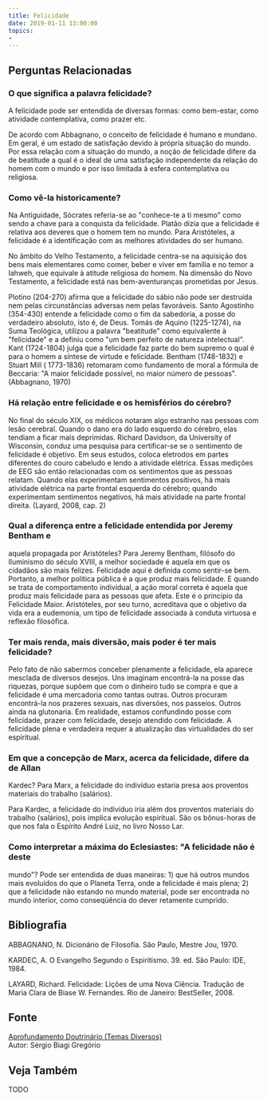 ```yaml
---
title: Felicidade
date: 2019-01-11 13:00:00
topics: 
- 
---
```




## Perguntas Relacionadas

### O que significa a palavra felicidade?
A felicidade pode ser entendida de diversas formas: como bem-estar, como
atividade contemplativa, como prazer etc.

De acordo com Abbagnano, o conceito de felicidade é humano e mundano. Em
geral, é um estado de satisfação devido à própria situação do mundo. Por
essa relação com a situação do mundo, a noção de felicidade difere da de
beatitude a qual é o ideal de uma satisfação independente da relação
do homem com o mundo e por isso limitada à esfera contemplativa ou
religiosa.

### Como vê-la historicamente?
Na Antiguidade, Sócrates referia-se ao "conhece-te a ti mesmo"
como sendo a chave para a conquista da felicidade. Platão dizia que
a felicidade é relativa aos deveres que o homem tem no mundo. Para
Aristóteles, a felicidade é a identificação com as melhores
atividades do ser humano.

No âmbito do Velho Testamento, a felicidade centra-se na aquisição
dos bens mais elementares como comer, beber e viver em família e no
temor a Iahweh, que equivale à atitude religiosa do homem. Na
dimensão do Novo Testamento, a felicidade está nas bem-aventuranças
prometidas por Jesus.

Plotino (204-270) afirma que a felicidade do sábio não pode ser
destruída nem pelas circunstâncias adversas nem pelas favoráveis.
Santo Agostinho (354-430) entende a felicidade como o fim da
sabedoria, a posse do verdadeiro absoluto, isto é, de Deus. Tomás de
Aquino (1225-1274), na Suma Teológica, utilizou a palavra
"beatitude" como equivalente à "felicidade" e a definiu como "um bem
perfeito de natureza intelectual". Kant (1724-1804) julga que a
felicidade faz parte do bem supremo o qual é para o homem a síntese de
virtude e felicidade. Bentham (1748-1832) e Stuart Mill (
1773-1836) retomaram como fundamento de moral a fórmula de Beccaria: "A
maior felicidade possível, no maior número de pessoas". (Abbagnano,
1970)

### Há relação entre felicidade e os hemisférios do cérebro?
No final do século XIX, os médicos notaram algo estranho nas pessoas com
lesão cerebral. Quando o dano era do lado esquerdo do cérebro, elas
tendiam a ficar mais deprimidas. Richard Davidson, da University of
Wisconsin, conduz uma pesquisa para certificar-se se o sentimento de
felicidade é objetivo. Em seus estudos, coloca eletrodos em partes
diferentes do couro cabeludo e lendo a atividade elétrica. Essas
medições de EEG são então relacionadas com os sentimentos que as pessoas
relatam. Quando elas experimentam sentimentos positivos, há mais
atividade elétrica na parte frontal esquerda do cérebro; quando
experimentam sentimentos negativos, há mais atividade na parte frontal
direita. (Layard, 2008, cap. 2)

### Qual a diferença entre a felicidade entendida por Jeremy Bentham e
aquela propagada por Aristóteles?
Para Jeremy Bentham, filósofo do Iluminismo do século XVIII, a melhor
sociedade é aquela em que os cidadãos são mais felizes. Felicidade aqui
é definida como sentir-se bem. Portanto, a melhor política pública é a
que produz mais felicidade. E quando se trata de comportamento
individual, a ação moral correta é aquela que produz mais felicidade
para as pessoas que afeta. Este é o princípio da Felicidade Maior.
Aristóteles, por seu turno, acreditava que o objetivo da vida era a
eudemonia, um tipo de felicidade associada à conduta virtuosa e
reflexão filosófica.

### Ter mais renda, mais diversão, mais poder é ter mais felicidade?
Pelo fato de não sabermos conceber plenamente a felicidade, ela aparece
mesclada de diversos desejos. Uns imaginam encontrá-la na posse das
riquezas, porque supõem que com o dinheiro tudo se compra e que a
felicidade é uma mercadoria como tantas outras. Outros procuram
encontrá-la nos prazeres sexuais, nas diversões, nos passeios. Outros
ainda na glutonaria. Em realidade, estamos confundindo posse com
felicidade, prazer com felicidade, desejo atendido com felicidade. A
felicidade plena e verdadeira requer a atualização das virtualidades do
ser espiritual.

### Em que a concepção de Marx, acerca da felicidade, difere da de Allan
Kardec?
Para Marx, a felicidade do indivíduo estaria presa aos proventos
materiais do trabalho (salários).

Para Kardec, a felicidade do indivíduo iria além dos proventos
materiais do trabalho (salários), pois implica evolução espiritual. São
os bônus-horas de que nos fala o Espírito André Luiz, no livro Nosso
Lar.

### Como interpretar a máxima do Eclesiastes: "A felicidade não é deste
mundo"?
Pode ser entendida de duas maneiras: 1) que há outros mundos mais
evoluídos do que o Planeta Terra, onde a felicidade é mais plena; 2) que
a felicidade não estando no mundo material, pode ser encontrada no mundo
interior, como conseqüência do dever retamente cumprido.







## Bibliografia

ABBAGNANO, N. Dicionário de Filosofia. São Paulo, Mestre Jou, 1970.

KARDEC, A. O Evangelho Segundo o Espiritismo. 39. ed. São Paulo: IDE,
1984.

LAYARD, Richard. Felicidade: Lições de uma Nova Ciência. Tradução de
Maria Clara de Biase W. Fernandes. Rio de Janeiro: BestSeller, 2008.

## Fonte
[Aprofundamento Doutrinário (Temas Diversos)](https://sites.google.com/view/aprofundamentodoutrinario/felicidade)  
Autor: Sérgio Biagi Gregório



## Veja Também
TODO


